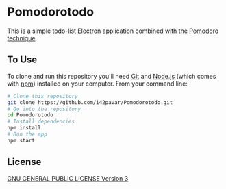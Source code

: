 # Pomodorotodo

This is a simple todo-list Electron application combined with the [Pomodoro technique](https://cirillocompany.de/pages/pomodoro-technique).

## To Use

To clone and run this repository you'll need [Git](https://git-scm.com) and [Node.js](https://nodejs.org/en/download/) (which comes with [npm](http://npmjs.com)) installed on your computer. From your command line:

```bash
# Clone this repository
git clone https://github.com/i42pavar/Pomodorotodo.git
# Go into the repository
cd Pomodorotodo
# Install dependencies
npm install
# Run the app
npm start
```

## License

[GNU GENERAL PUBLIC LICENSE Version 3](LICENSE)
